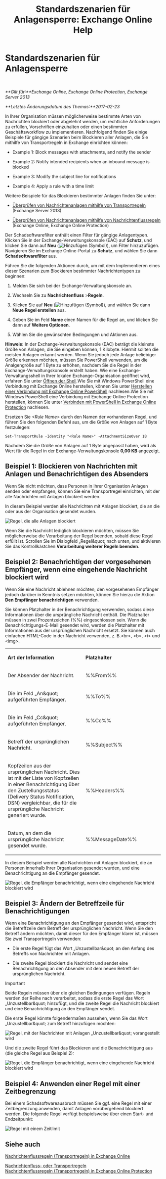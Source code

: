 ﻿---
title: 'Standardszenarien für Anlagensperre: Exchange Online Help'
TOCTitle: Standardszenarien für Anlagensperre
ms:assetid: 5c576439-d55b-4c7f-90ed-a7f72cbb16c2
ms:mtpsurl: https://technet.microsoft.com/de-de/library/Dn950026(v=EXCHG.150)
ms:contentKeyID: 65207668
ms.date: 05/23/2018
mtps_version: v=EXCHG.150
ms.translationtype: MT
---

# Standardszenarien für Anlagensperre

 

_**Gilt für:**Exchange Online, Exchange Online Protection, Exchange Server 2013_

_**Letztes Änderungsdatum des Themas:**2017-02-23_

In Ihrer Organisation müssen möglicherweise bestimmte Arten von Nachrichten blockiert oder abgelehnt werden, um rechtliche Anforderungen zu erfüllen, Vorschriften einzuhalten oder einen bestimmten Geschäftsworkflow zu implementieren. Nachfolgend finden Sie einige Beispiele für gängige Szenarien beim Blockieren aller Anlagen, die Sie mithilfe von Transportregeln in Exchange einrichten können:

  -  
    Example 1: Block messages with attachments, and notify the sender

  -  
    Example 2: Notify intended recipients when an inbound message is blocked

  -  
    Example 3: Modify the subject line for notifications

  -  
    Example 4: Apply a rule with a time limit

Weitere Beispiele für das Blockieren bestimmter Anlagen finden Sie unter:

  - [Überprüfen von Nachrichtenanlagen mithilfe von Transportregeln](use-transport-rules-to-inspect-message-attachments-exchange-2013-help.md) (Exchange Server 2013)

  - [Überprüfen von Nachrichtenanlagen mithilfe von Nachrichtenflussregeln](https://technet.microsoft.com/de-de/library/jj919236\(v=exchg.150\)) (Exchange Online, Exchange Online Protection)

Der Schadsoftwarefilter enthält einen Filter für gängige Anlagentypen. Klicken Sie in der Exchange-Verwaltungskonsole (EAC) auf **Schutz**, und klicken Sie dann auf **Neu** (![Hinzufügen (Symbol)](images/JJ218640.c1e75329-d6d7-4073-a27d-498590bbb558(EXCHG.150).gif "Hinzufügen (Symbol)")), um Filter hinzuzufügen. Navigieren Sie im Exchange Online-Portal zu **Schutz**, und wählen Sie dann **Schadsoftwarefilter** aus.

Führen Sie die folgenden Aktionen durch, um mit dem Implementieren eines dieser Szenarien zum Blockieren bestimmter Nachrichtentypen zu beginnen:

1.  Melden Sie sich bei der Exchange-Verwaltungskonsole an.

2.  Wechseln Sie zu **Nachrichtenfluss** \>**Regeln**.

3.  Klicken Sie auf **Neu** (![Hinzufügen (Symbol)](images/JJ218640.c1e75329-d6d7-4073-a27d-498590bbb558(EXCHG.150).gif "Hinzufügen (Symbol)")), und wählen Sie dann **Neue Regel erstellen** aus.

4.  Geben Sie im Feld **Name** einen Namen für die Regel an, und klicken Sie dann auf **Weitere Optionen**.

5.  Wählen Sie die gewünschten Bedingungen und Aktionen aus.

**Hinweis:** In der Exchange-Verwaltungskonsole (EAC) beträgt die kleinste Größe von Anlagen, die Sie eingeben können, 1 Kilobyte. Hiermit sollten die meisten Anlagen erkannt werden. Wenn Sie jedoch jede Anlage beliebiger Größe erkennen möchten, müssen Sie PowerShell verwenden, um die Analgengröße auf 1 Byte zu erhöhen, nachdem Sie die Regel in der Exchange-Verwaltungskonsole erstellt haben. Wie eine Exchange-Verwaltungsshell in Ihrer lokalen Exchange-Organisation geöffnet wird, erfahren Sie unter [Öffnen der Shell](https://technet.microsoft.com/de-de/library/dd638134\(v=exchg.150\)).Wie Sie mit Windows PowerShell eine Verbindung mit Exchange Online herstellen, können Sie unter [Herstellen einer Verbindung mit Exchange Online PowerShell](https://go.microsoft.com/fwlink/p/?linkid=396554) nachlesen.Wie Sie mit Windows PowerShell eine Verbindung mit Exchange Online Protection herstellen, können Sie unter [Verbinden mit PowerShell in Exchange Online Protection](https://go.microsoft.com/fwlink/p/?linkid=627290) nachlesen.

Ersetzen Sie *\<Rule Name\>* durch den Namen der vorhandenen Regel, und führen Sie den folgenden Befehl aus, um die Größe von Anlagen auf 1 Byte festzulegen:

    Set-TransportRule -Identity "<Rule Name>" -AttachmentSizeOver 1B

Nachdem Sie die Größe von Anlagen auf 1 Byte angepasst haben, wird als Wert für die Regel in der Exchange-Verwaltungskonsole **0,00 KB** angezeigt.

## Beispiel 1: Blockieren von Nachrichten mit Anlagen und Benachrichtigen des Absenders

Wenn Sie nicht möchten, dass Personen in Ihrer Organisation Anlagen senden oder empfangen, können Sie eine Transportregel einrichten, mit der alle Nachrichten mit Anlagen blockiert werden.

In diesem Beispiel werden alle Nachrichten mit Anlagen blockiert, die an die oder aus der Organisation gesendet wurden.

![Regel, die alle Anlagen blockiert](images/Dn950026.38094183-166f-4ba5-a9cf-242e7d0f4e04(EXCHG.150).png "Regel, die alle Anlagen blockiert")

Wenn Sie die Nachricht lediglich blockieren möchten, müssen Sie möglicherweise die Verarbeitung der Regel beenden, sobald diese Regel erfüllt ist. Scrollen Sie im Dialogfeld „Regel\&quot; nach unten, und aktivieren Sie das Kontrollkästchen **Verarbeitung weiterer Regeln beenden**.

## Beispiel 2: Benachrichtigen der vorgesehenen Empfänger, wenn eine eingehende Nachricht blockiert wird

Wenn Sie eine Nachricht ablehnen möchten, den vorgesehenen Empfänger jedoch darüber in Kenntnis setzen möchten, können Sie hierzu die Aktion **Den Empfänger benachrichtigen** verwenden.

Sie können Platzhalter in der Benachrichtigung verwenden, sodass diese Informationen über die ursprüngliche Nachricht enthält. Die Platzhalter müssen in zwei Prozentzeichen (%%) eingeschlossen sein. Wenn die Benachrichtigungs-E-Mail gesendet wird, werden die Platzhalter mit Informationen aus der ursprünglichen Nachricht ersetzt. Sie können auch einfachen HTML-Code in der Nachricht verwenden, z. B.\<br\>, \<b\>, \<i\> und \<img\>.


<table>
<colgroup>
<col style="width: 50%" />
<col style="width: 50%" />
</colgroup>
<tbody>
<tr class="odd">
<td><p><strong>Art der Information</strong></p></td>
<td><p><strong>Platzhalter</strong></p></td>
</tr>
<tr class="even">
<td><p>Der Absender der Nachricht.</p></td>
<td><p>%%From%%</p></td>
</tr>
<tr class="odd">
<td><p>Die im Feld „An&amp;quot; aufgeführten Empfänger.</p></td>
<td><p>%%To%%</p></td>
</tr>
<tr class="even">
<td><p>Die im Feld „Cc&amp;quot; aufgeführten Empfänger.</p></td>
<td><p>%%Cc%%</p></td>
</tr>
<tr class="odd">
<td><p>Betreff der ursprünglichen Nachricht.</p></td>
<td><p>%%Subject%%</p></td>
</tr>
<tr class="even">
<td><p>Kopfzeilen aus der ursprünglichen Nachricht. Dies ist mit der Liste von Kopfzeilen in einer Benachrichtigung über den Zustellungsstatus (Delivery Status Notification, DSN) vergleichbar, die für die ursprüngliche Nachricht generiert wurde.</p></td>
<td><p>%%Headers%%</p></td>
</tr>
<tr class="odd">
<td><p>Datum, an dem die ursprüngliche Nachricht gesendet wurde.</p></td>
<td><p>%%MessageDate%%</p></td>
</tr>
</tbody>
</table>


In diesem Beispiel werden alle Nachrichten mit Anlagen blockiert, die an Personen innerhalb Ihrer Organisation gesendet wurden, und eine Benachrichtigung an die Empfänger gesendet.

![Regel, die Empfänger benachrichtigt, wenn eine eingehende Nachricht blockiert wird](images/Dn950026.f9a14733-d68a-4528-a736-206325881c47(EXCHG.150).png "Regel, die Empfänger benachrichtigt, wenn eine eingehende Nachricht blockiert wird")

## Beispiel 3: Ändern der Betreffzeile für Benachrichtigungen

Wenn eine Benachrichtigung an den Empfänger gesendet wird, entspricht die Betreffzeile dem Betreff der ursprünglichen Nachricht. Wenn Sie den Betreff ändern möchten, damit dieser für den Empfänger klarer ist, müssen Sie zwei Transportregeln verwenden:

  - Die erste Regel fügt das Wort „Unzustellbar\&quot; an den Anfang des Betreffs von Nachrichten mit Anlagen.

  - Die zweite Regel blockiert die Nachricht und sendet eine Benachrichtigung an den Absender mit dem neuen Betreff der ursprünglichen Nachricht.


> [!IMPORTANT]
> Beide Regeln müssen über die gleichen Bedingungen verfügen. Regeln werden der Reihe nach verarbeitet, sodass die erste Regel das Wort „Unzustellbar&amp;quot; hinzufügt, und die zweite Regel die Nachricht blockiert und eine Benachrichtigung an den Empfänger sendet.



Die erste Regel könnte folgendermaßen aussehen, wenn Sie das Wort „Unzustellbar\&quot; zum Betreff hinzufügen möchten:

![Regel, mit der Nachrichten mit Anlagen „Unzustellbar\&quot; vorangestellt wird](images/Dn950026.2552b0bd-c69d-48b4-9e69-267fcaf20e70(EXCHG.150).png "Regel, mit der Nachrichten mit Anlagen „Unzustellbar&quot; vorangestellt wird")

Und die zweite Regel führt das Blockieren und die Benachrichtigung aus (die gleiche Regel aus Beispiel 2):

![Regel, die Empfänger benachrichtigt, wenn eine eingehende Nachricht blockiert wird](images/Dn950026.f9a14733-d68a-4528-a736-206325881c47(EXCHG.150).png "Regel, die Empfänger benachrichtigt, wenn eine eingehende Nachricht blockiert wird")

## Beispiel 4: Anwenden einer Regel mit einer Zeitbegrenzung

Bei einem Schadsoftwareausbruch müssen Sie ggf. eine Regel mit einer Zeitbegrenzung anwenden, damit Anlagen vorübergehend blockiert werden. Die folgende Regel verfügt beispielsweise über einen Start- und Endzeitpunkt:

![Regel mit einem Zeitlimit](images/Dn950026.bdc8c4d8-72fa-4c5b-97f2-5fe76d50e643(EXCHG.150).png "Regel mit einem Zeitlimit")

## Siehe auch


[Nachrichtenflussregeln (Transportregeln) in Exchange Online](https://technet.microsoft.com/de-de/library/jj919238\(v=exchg.150\))  


[Nachrichtenfluss- oder Transportregeln](mail-flow-rules-transport-rules-in-exchange-2013-exchange-2013-help.md)  
[Nachrichtenflussregeln (Transportregeln) in Exchange Online Protection](https://technet.microsoft.com/de-de/library/dn271424\(v=exchg.150\))

